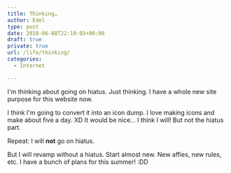 ```yaml
---
title: Thinking…
author: Edel
type: post
date: 2010-06-08T22:19:03+00:00
draft: true
private: true
url: /life/thinking/
categories:
  - Internet

---
```

I'm thinking about going on hiatus. Just thinking. I have a whole new site purpose for this website now.

I think I'm going to convert it into an icon dump. I love making icons and make about five a day. XD It would be nice&#8230; I think I will! But not the hiatus part.

Repeat: I will **not** go on hiatus.

But I will revamp without a hiatus. Start almost new. New affies, new rules, etc. I have a bunch of plans for this summer! :DD


